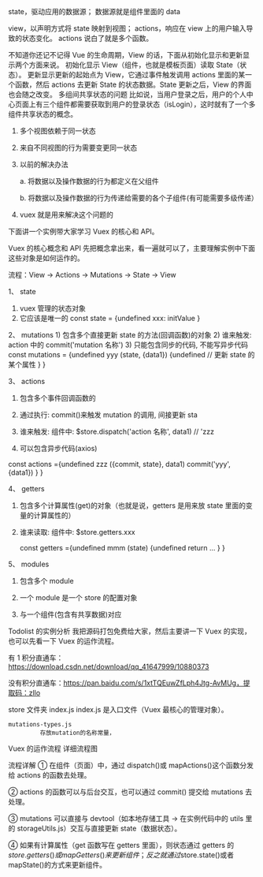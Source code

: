 state，驱动应用的数据源；
数据源就是组件里面的 data

view，以声明方式将 state 映射到视图；
actions，响应在 view 上的用户输入导致的状态变化。
actions 说白了就是多个函数。

不知道你还记不记得 Vue 的生命周期，View 的话，下面从初始化显示和更新显示两个方面来说。
初始化显示 View（组件，也就是模板页面）读取 State（状态）。
更新显示更新的起始点为 View，它通过事件触发调用 actions 里面的某一个函数，然后 actions 去更新 State 的状态数据。State 更新之后，View 的界面也会随之改变。
多组间共享状态的问题
比如说，当用户登录之后，用户的个人中心页面上有三个组件都需要获取到用户的登录状态（isLogin），这时就有了一个多组件共享状态的概念。

1. 多个视图依赖于同一状态

2. 来自不同视图的行为需要变更同一状态

3. 以前的解决办法

   a. 将数据以及操作数据的行为都定义在父组件

   b. 将数据以及操作数据的行为传递给需要的各个子组件(有可能需要多级传递）

4. vuex 就是用来解决这个问题的

下面讲一个实例带大家学习 Vuex 的核心和 API。

Vuex 的核心概念和 API
先把概念拿出来，看一遍就可以了，主要理解实例中下面这些对象是如何运作的。

流程：View -> Actions -> Mutations -> State -> View

1、 state

1.  vuex 管理的状态对象
2.  它应该是唯一的
    const state = {undefined
    xxx: initValue
    }

2、 mutations 1) 包含多个直接更新 state 的方法(回调函数)的对象 2) 谁来触发: action 中的 commit('mutation 名称') 3) 只能包含同步的代码, 不能写异步代码
const mutations = {undefined
yyy (state, {data1}) {undefined
// 更新 state 的某个属性
}
}

3、 actions

1. 包含多个事件回调函数的

2. 通过执行: commit()来触发 mutation 的调用, 间接更新 sta

3. 谁来触发: 组件中: $store.dispatch('action 名称', data1) // 'zzz

4. 可以包含异步代码(axios)

const actions ={undefined
      zzz ({commit, state}, data1)
              commit('yyy', {data1})
      }
  }

4、 getters

1.  包含多个计算属性(get)的对象（也就是说，getters 是用来放 state 里面的变量的计算属性的）

2.  谁来读取: 组件中: $store.getters.xxx

    const getters ={undefined
         mmm (state) {undefined
            return ...
         }
    }

5、 modules

1. 包含多个 module

2. 一个 module 是一个 store 的配置对象

3. 与一个组件(包含有共享数据)对应

Todolist 的实例分析
我把源码打包免费给大家，然后主要讲一下 Vuex 的实现，也可以先看一下 Vuex 的运作流程。

有 1 积分直通车：https://download.csdn.net/download/qq_41647999/10880373

没有积分直通车：https://pan.baidu.com/s/1xtTQEuwZfLph4Jtg-AvMUg，提取码：zllo

store 文件夹
index.js
index.js 是入口文件（Vuex 最核心的管理对象）。

    mutations-types.js
             存放mutation的名称常量，

Vuex 的运作流程
详细流程图

流程详解
① 在组件（页面）中，通过 dispatch()或 mapActions()这个函数分发给 actions 的函数去处理。

② actions 的函数可以与后台交互，也可以通过 commit() 提交给 mutations 去处理。

③ mutations 可以直接与 devtool（如本地存储工具 → 在实例代码中的 utils 里的 storageUtils.js）交互与直接更新 state（数据状态）。

④ 如果有计算属性（get 函数写在 getters 里面），则状态通过 getters 的$store.getters()或mapGetters()来更新组件；反之就通过$store.state()或者 mapState()的方式来更新组件。
